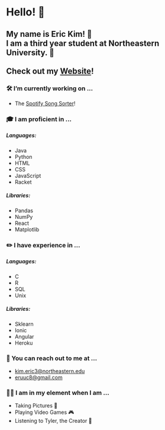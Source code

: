 # Hello! 👋

## My name is Eric Kim! 🐸 <br> I am a third year student at Northeastern University. 🏫 <br><br> Check out my [Website](https://eruuc.github.io/resume-page/)!

### 🛠️ I’m currently working on ...
- The [Spotify Song Sorter](https://github.com/eruuc/song-sorter)!

### 🎓 I am proficient in ...
##### Languages:
- Java
- Python
- HTML
- CSS
- JavaScript
- Racket

##### Libraries:
- Pandas
- NumPy
- React
- Matplotlib

### ✏️ I have experience in ...
##### Languages:
- C
- R
- SQL
- Unix

##### Libraries:
- Sklearn
- Ionic
- Angular
- Heroku

### 📨 You can reach out to me at ...
- kim.eric3@northeastern.edu
- eruuc8@gmail.com

### 🧘‍♂️ I am in my element when I am ...
- Taking Pictures 📸
- Playing Video Games 🎮
- Listening to Tyler, the Creator 🌻
